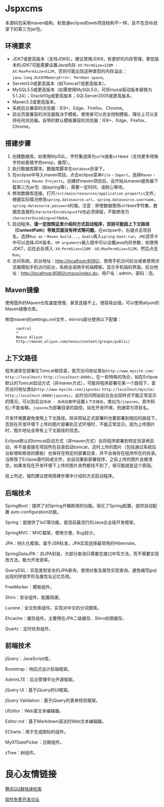 # Jspxcms

本源码包采用maven结构，和普通eclipse的web项目结构不一样，且不包含lib目录下的第三方jar包。

## 环境要求

- JDK7或更高版本（支持JDK8）。建议使用JDK8，有更好的内存管理。更低版本的JDK7可能需要设置Java内存`-XX:PermSize=128M -XX:MaxPermSize=512M`，否则可能出现这种类型的内存溢出：`java.lang.OutOfMemoryError: PermGen space`。
- Servlet3.0或更高版本（如Tomcat7或更高版本）。
- MySQL5.5或更高版本（如需使用MySQL5.0，可将mysql驱动版本替换为5.1.24）；Oracle10g或更高版本；SQLServer2005或更高版本。
- Maven3.2或更高版本。
- 系统后台兼容的浏览器：IE9+、Edge、Firefox、Chrome。
- 前台页面兼容的浏览器取决于模板，使用者可以完全控制模板，理论上可以支持任何浏览器。自带的默认模板兼容的浏览器：IE8+、Edge、Firefox、Chrome。

## 搭建步骤

1. 创建数据库。如使用MySQL，字符集选择为`utf8`或者`utf8mb4`（支持更多特殊字符如表情字符emoji，推荐）。
2. 执行数据库脚本。数据库脚本在`database`目录下。
3. 在eclipse中导入maven项目。点击eclipse菜单`File` - `Import`，选择`Maven` - `Existing Maven Projects`。创建好maven项目后，会开始从maven服务器下载第三方jar包（如spring等），需要一定时间，请耐心等待。
4. 修改数据库连接。打开`/src/main/resources/application.propertis`文件，根据实际情况修改`spring.datasource.url`、`spring.datasource.username`、`spring.datasource.password`的值。注意：即使数据使用`utf8mb4`字符集，数据库连接的`characterEncoding=utf8`也必须保留，不能修改为`characterEncoding=utf8mb4`。
5. 启动程序。**请一定按照这里介绍的方式启动程序，否则可能因上下文路径（ContextPath）导致页面没有样式等问题**。在eclipse中，右键点击项目名，选择`Run as` - `Maven build...`，`Goals`填入`spring-boot:run`，`JRE`选项卡中可以选择JDK版本，`VM arguments`输入框中可以设置java内存参数，如使用JDK7，应在此处填入`-XX:PermSize=128M -XX:MaxPermSize=512M`，然后点击`Run`。
6. 访问系统。前台地址：[http://localhost:8080/](http://localhost:8080/)，使用手机访问前台或者使用浏览器模拟手机访问前台，系统会调用手机端模板，显示手机端的界面。后台地址：[http://localhost:8080/cmscp/index.do](http://localhost:8080/cmscp/index.do)，用户名：admin，密码：空。

## Maven镜像

使用国外的Maven仓库速度很慢、甚至连接不上，很容易出错。可以使用aliyun的Maven镜像仓库。

修改maven的settings.xml文件，mirrors部分使用以下配置：

	 
	   
	     central 
	     * 
	     Nexus Aliyun 
	     http://maven.aliyun.com/nexus/content/groups/public/ 
	   
	 

## 上下文路径

程序通常在部署在Tomcat根目录，首页访问地址类似`http://www.mysite.com/` `http://localhost/` `http://localhost:8080/`。在一些特殊的场合，如在Eclipse默认的Tomcat启动方式（非maven方式），可能将程序部署在某一个路径下，首页访问地址类似`http://www.mysite.com/jspxcms/` `http://localhost/mysite/` `http://localhost:8080/jspxcms/`。此时访问网站前台会出现样式不能正常显示的情况，可以到后台`系统 - 系统设置`中设置`上下文路径`，类似为`/jspxcms`，其中斜杠`/`不能省略，`jspxcms`为部署目录的路径，如在开发环境，则通常为项目名。

开发环境要避免使用上下文路径，除非网站正式部署时也要部署到相应的路径下，否则在开发环境下上传的图片部署到正式环境时，不能正常显示。因为上传图片时，图片地址会带有上下文路径的信息。

Eclipse默认的tomcat启动方式（非maven方式）会将程序部署到特定目录再启动，并不是直接在项目所在目录启动tomcat，这时上传的图片（包括通过系统后台新增和修改的模板）也保存在特定的部署目录，并不会保存在程序所在的目录。当修改了Eclipse源代码或文件，会自动重新部署程序，之前上传的图片会被清空。如果发现在开发环境下上传的图片突然都找不到了，很可能就是这个原因。

综上所述，强烈建议使用搭建步骤中介绍的方式启动程序。

## 后端技术

SpringBoot：提供了对Spring开箱即用的功能。简化了Spring配置，提供自动配置 auto-configuration功能。

Spring：是提供了IoC等功能，是目前最流行的Java企业级开发框架。

SpringMVC：MVC框架，使用方便，Bug较少。

JPA：持久化框架。属于JSR标准，JPA实现选择最常用的Hibernate。

SpringDataJPA：对JPA封装，大部分查询只需要在接口中写方法，而不需要实现改方法，极大开发效率。

QueryDSL：实现类型安全的JPA查询，使用对象及属性实现查询，避免编写jpql出现的拼错字符及属性名记忆负担。

FreeMarker：模板组件。

Shiro：安全组件。配置简便。

Lucene：全文检索组件。实现对中文的分词搜索。

Ehcache：缓存组件。主要用在JPA二级缓存、Shiro权限缓存。

Quartz：定时任务组件。

## 前端技术

jQuery：JavaScript库。

Bootstrap：响应式设计前端框架。

AdminLTE：后台管理平台开源框架。

jQuery UI：基于jQuery的UI框架。

jQuery Validation：基于jQuery的表单校验框架。

UEditor：Web富文本编辑器。

Editor.md：基于Markdown语法的Web文本编辑器。

ECharts：用于生成图标的组件。

My97DatePicker：日期组件。

zTree：树组件。



 # 良心友情链接

[腾讯QQ群快速检索](http://u.720life.cn/s/8cf73f7c)

[软件免费开发论坛](http://u.720life.cn/s/bbb01dc0)